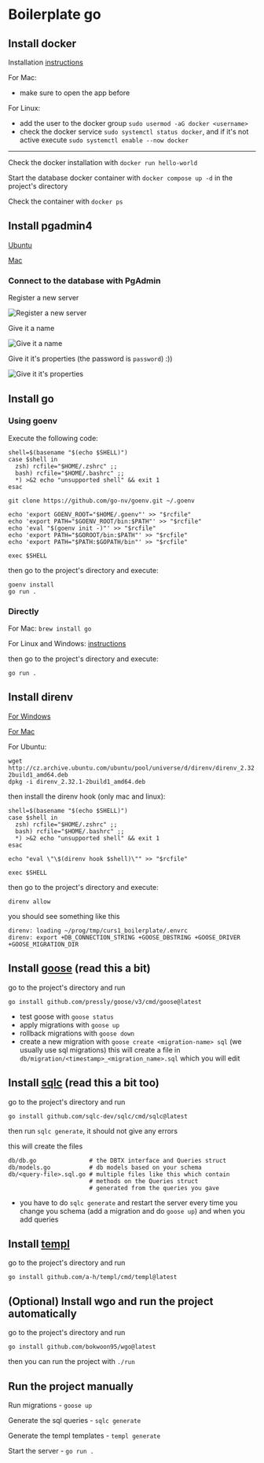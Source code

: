 # Boilerplate go

## Install docker

Installation [instructions](https://docs.docker.com/desktop/setup/install)

For Mac:
- make sure to open the app before 

For Linux:
- add the user to the docker group `sudo usermod -aG docker <username>`
- check the docker service `sudo systemctl status docker`, and if it's not active execute `sudo systemctl enable --now docker`

---

Check the docker installation with `docker run hello-world`

Start the database docker container with `docker compose up -d` in the project's directory

Check the container with `docker ps`

## Install pgadmin4

[Ubuntu](https://www.pgadmin.org/download/pgadmin-4-apt/)

[Mac](https://formulae.brew.sh/cask/pgadmin4)

### Connect to the database with PgAdmin

Register a new server

![ Register a new server ](readme/pgadmin_register_server.png)

Give it a name

![ Give it a name ](readme/pgadmin_register_server_name.png)

Give it it's properties (the password is `password`) :))

![ Give it it's properties ](readme/pgadmin_register_server_properties.png)

## Install go

### Using goenv

Execute the following code:
```
shell=$(basename "$(echo $SHELL)") 
case $shell in
  zsh) rcfile="$HOME/.zshrc" ;;
  bash) rcfile="$HOME/.bashrc" ;;
  *) >&2 echo "unsupported shell" && exit 1
esac

git clone https://github.com/go-nv/goenv.git ~/.goenv

echo 'export GOENV_ROOT="$HOME/.goenv"' >> "$rcfile"
echo 'export PATH="$GOENV_ROOT/bin:$PATH"' >> "$rcfile"
echo 'eval "$(goenv init -)"' >> "$rcfile"
echo 'export PATH="$GOROOT/bin:$PATH"' >> "$rcfile"
echo 'export PATH="$PATH:$GOPATH/bin"' >> "$rcfile"

exec $SHELL
```

then go to the project's directory and execute:
```
goenv install
go run .
```

### Directly

For Mac: `brew install go`

For Linux and Windows: [instructions](https://go.dev/doc/install#install)

then go to the project's directory and execute:
```
go run .
```

## Install direnv 

[For Windows]( https://gist.github.com/rmtuckerphx/4ace28c1605300462340ffa7b7001c6d )

[For Mac]( https://formulae.brew.sh/formula/direnv )

For Ubuntu:
```
wget http://cz.archive.ubuntu.com/ubuntu/pool/universe/d/direnv/direnv_2.32.1-2build1_amd64.deb
dpkg -i direnv_2.32.1-2build1_amd64.deb
```

then install the direnv hook (only mac and linux):
```
shell=$(basename "$(echo $SHELL)") 
case $shell in
  zsh) rcfile="$HOME/.zshrc" ;;
  bash) rcfile="$HOME/.bashrc" ;;
  *) >&2 echo "unsupported shell" && exit 1
esac

echo "eval \"\$(direnv hook $shell)\"" >> "$rcfile"

exec $SHELL
```

then go to the project's directory and execute:
```
direnv allow
```
you should see something like this
```
direnv: loading ~/prog/tmp/curs1_boilerplate/.envrc                    
direnv: export +DB_CONNECTION_STRING +GOOSE_DBSTRING +GOOSE_DRIVER +GOOSE_MIGRATION_DIR
```

## Install [goose](https://github.com/pressly/goose) (read this a bit)

go to the project's directory and run
```
go install github.com/pressly/goose/v3/cmd/goose@latest
```

- test goose with `goose status`
- apply migrations with `goose up`
- rollback migrations with `goose down`
- create a new migration with `goose create <migration-name> sql` (we usually use sql migrations)
  this will create a file in `db/migration/<timestamp>_<migration_name>.sql` which you will edit
  

## Install [sqlc](https://docs.sqlc.dev/en/latest) (read this a bit too)

go to the project's directory and run
```
go install github.com/sqlc-dev/sqlc/cmd/sqlc@latest
```

then run `sqlc generate`, it should not give any errors

this will create the files
```
db/db.go               # the DBTX interface and Queries struct
db/models.go           # db models based on your schema
db/<query-file>.sql.go # multiple files like this which contain 
                       # methods on the Queries struct
                       # generated from the queries you gave
```

- you have to do `sqlc generate` and restart the server every time
  you change you schema (add a migration and do `goose up`) and when you
  add queries

## Install [templ](https://templ.guide/)

go to the project's directory and run
```
go install github.com/a-h/templ/cmd/templ@latest
```

## (Optional) Install wgo and run the project automatically

go to the project's directory and run
```
go install github.com/bokwoon95/wgo@latest
```
then you can run the project with `./run`

## Run the project manually

Run migrations - `goose up`

Generate the sql queries - `sqlc generate`

Generate the templ templates - `templ generate`

Start the server - `go run .`
